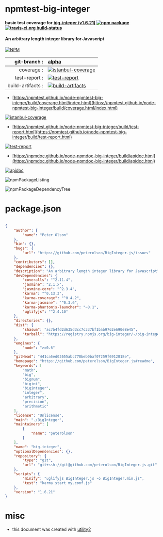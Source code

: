 # npmtest-big-integer

#### basic test coverage for  [big-integer (v1.6.21)](https://github.com/peterolson/BigInteger.js#readme)  [![npm package](https://img.shields.io/npm/v/npmtest-big-integer.svg?style=flat-square)](https://www.npmjs.org/package/npmtest-big-integer) [![travis-ci.org build-status](https://api.travis-ci.org/npmtest/node-npmtest-big-integer.svg)](https://travis-ci.org/npmtest/node-npmtest-big-integer)

#### An arbitrary length integer library for Javascript

[![NPM](https://nodei.co/npm/big-integer.png?downloads=true&downloadRank=true&stars=true)](https://www.npmjs.com/package/big-integer)

| git-branch : | [alpha](https://github.com/npmtest/node-npmtest-big-integer/tree/alpha)|
|--:|:--|
| coverage : | [![istanbul-coverage](https://npmtest.github.io/node-npmtest-big-integer/build/coverage.badge.svg)](https://npmtest.github.io/node-npmtest-big-integer/build/coverage.html/index.html)|
| test-report : | [![test-report](https://npmtest.github.io/node-npmtest-big-integer/build/test-report.badge.svg)](https://npmtest.github.io/node-npmtest-big-integer/build/test-report.html)|
| build-artifacts : | [![build-artifacts](https://npmtest.github.io/node-npmtest-big-integer/glyphicons_144_folder_open.png)](https://github.com/npmtest/node-npmtest-big-integer/tree/gh-pages/build)|

- [https://npmtest.github.io/node-npmtest-big-integer/build/coverage.html/index.html](https://npmtest.github.io/node-npmtest-big-integer/build/coverage.html/index.html)

[![istanbul-coverage](https://npmtest.github.io/node-npmtest-big-integer/build/screenCapture.buildCi.browser.%252Ftmp%252Fbuild%252Fcoverage.lib.html.png)](https://npmtest.github.io/node-npmtest-big-integer/build/coverage.html/index.html)

- [https://npmtest.github.io/node-npmtest-big-integer/build/test-report.html](https://npmtest.github.io/node-npmtest-big-integer/build/test-report.html)

[![test-report](https://npmtest.github.io/node-npmtest-big-integer/build/screenCapture.buildCi.browser.%252Ftmp%252Fbuild%252Ftest-report.html.png)](https://npmtest.github.io/node-npmtest-big-integer/build/test-report.html)

- [https://npmdoc.github.io/node-npmdoc-big-integer/build/apidoc.html](https://npmdoc.github.io/node-npmdoc-big-integer/build/apidoc.html)

[![apidoc](https://npmdoc.github.io/node-npmdoc-big-integer/build/screenCapture.buildCi.browser.%252Ftmp%252Fbuild%252Fapidoc.html.png)](https://npmdoc.github.io/node-npmdoc-big-integer/build/apidoc.html)

![npmPackageListing](https://npmtest.github.io/node-npmtest-big-integer/build/screenCapture.npmPackageListing.svg)

![npmPackageDependencyTree](https://npmtest.github.io/node-npmtest-big-integer/build/screenCapture.npmPackageDependencyTree.svg)



# package.json

```json

{
    "author": {
        "name": "Peter Olson"
    },
    "bin": {},
    "bugs": {
        "url": "https://github.com/peterolson/BigInteger.js/issues"
    },
    "contributors": [],
    "dependencies": {},
    "description": "An arbitrary length integer library for Javascript",
    "devDependencies": {
        "coveralls": "^2.11.4",
        "jasmine": "2.1.x",
        "jasmine-core": "^2.3.4",
        "karma": "^0.13.3",
        "karma-coverage": "^0.4.2",
        "karma-jasmine": "^0.3.6",
        "karma-phantomjs-launcher": "~0.1",
        "uglifyjs": "^2.4.10"
    },
    "directories": {},
    "dist": {
        "shasum": "ac7b4fd2d635d3cc7c337bf1bab9762e690e8e45",
        "tarball": "https://registry.npmjs.org/big-integer/-/big-integer-1.6.21.tgz"
    },
    "engines": {
        "node": ">=0.6"
    },
    "gitHead": "441ca6ed02655abc778beb0baf07259f6912018e",
    "homepage": "https://github.com/peterolson/BigInteger.js#readme",
    "keywords": [
        "math",
        "big",
        "bignum",
        "bigint",
        "biginteger",
        "integer",
        "arbitrary",
        "precision",
        "arithmetic"
    ],
    "license": "Unlicense",
    "main": "./BigInteger",
    "maintainers": [
        {
            "name": "peterolson"
        }
    ],
    "name": "big-integer",
    "optionalDependencies": {},
    "repository": {
        "type": "git",
        "url": "git+ssh://git@github.com/peterolson/BigInteger.js.git"
    },
    "scripts": {
        "minify": "uglifyjs BigInteger.js -o BigInteger.min.js",
        "test": "karma start my.conf.js"
    },
    "version": "1.6.21"
}
```



# misc
- this document was created with [utility2](https://github.com/kaizhu256/node-utility2)
